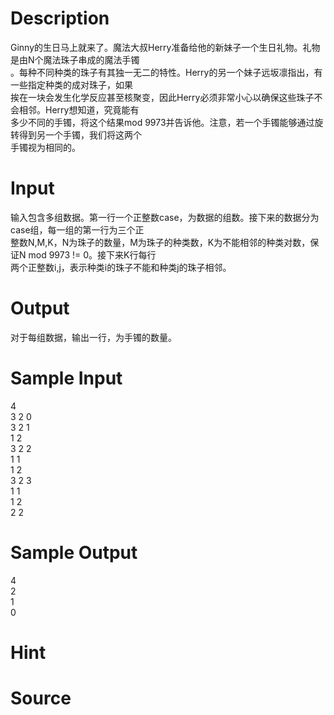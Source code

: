 
# Description

<div class="content"><div>
<div>Ginny的生日马上就来了。魔法大叔Herry准备给他的新妹子一个生日礼物。礼物是由N个魔法珠子串成的魔法手镯</div>
<div>。每种不同种类的珠子有其独一无二的特性。Herry的另一个妹子远坂凛指出，有一些指定种类的成对珠子，如果</div>
<div>挨在一块会发生化学反应甚至核聚变，因此Herry必须非常小心以确保这些珠子不会相邻。Herry想知道，究竟能有</div>
<div>多少不同的手镯，将这个结果mod 9973并告诉他。注意，若一个手镯能够通过旋转得到另一个手镯，我们将这两个</div>
<div>手镯视为相同的。</div>
</div>
<div></div></div>

# Input

<div class="content"><div>输入包含多组数据。第一行一个正整数case，为数据的组数。接下来的数据分为case组，每一组的第一行为三个正</div>
<div>整数N,M,K，N为珠子的数量，M为珠子的种类数，K为不能相邻的种类对数，保证N mod 9973 != 0。接下来K行每行</div>
<div>两个正整数i,j，表示种类i的珠子不能和种类j的珠子相邻。</div></div>

# Output

<div class="content"><p><span style="font-family: 宋体; text-indent: 28px;">对于每组数据，输出一行，为手镯的数量。</span></p></div>

# Sample Input

<div class="content"><span class="sampledata">4<br/>
3 2 0<br/>
3 2 1<br/>
1 2<br/>
3 2 2<br/>
1 1<br/>
1 2<br/>
3 2 3<br/>
1 1<br/>
1 2<br/>
2 2<br/>
</span></div>

# Sample Output

<div class="content"><span class="sampledata">4<br/>
2<br/>
1<br/>
0<br/>
</span></div>

# Hint

<div class="content"><p></p></div>

# Source

<div class="content"><p><a href="problemset.php?search="></a></p></div>

